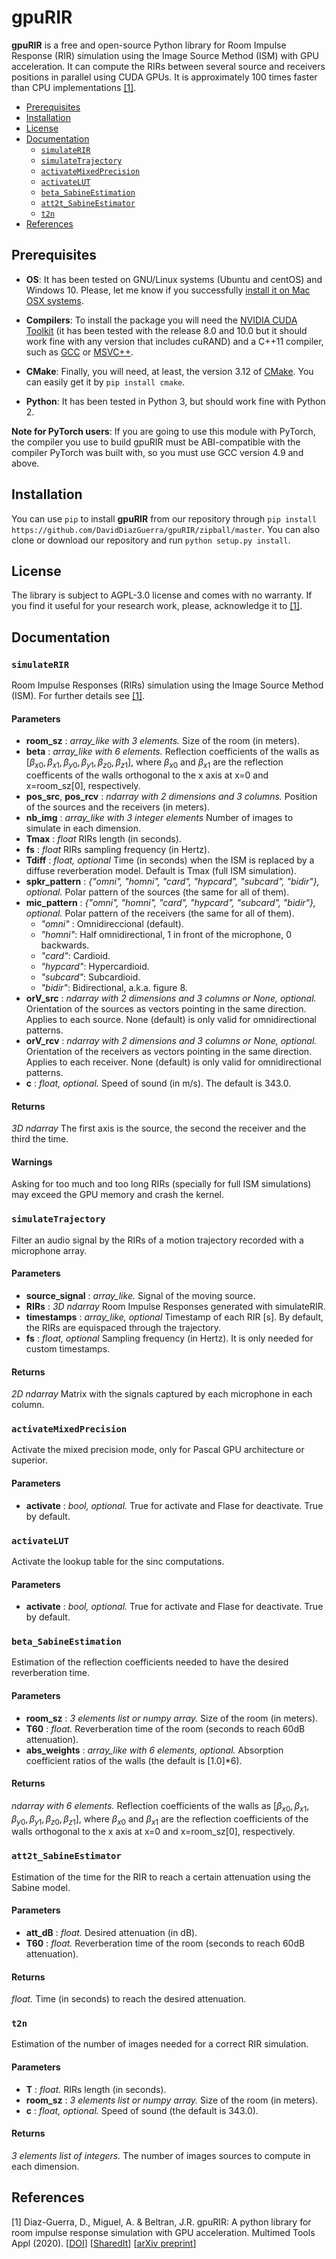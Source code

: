 
# gpuRIR

**gpuRIR** is a free and open-source Python library for Room Impulse Response (RIR) simulation using the Image Source Method (ISM) with GPU acceleration. It can compute the RIRs between several source and receivers positions in parallel using CUDA GPUs. It is approximately 100 times faster than CPU implementations [[1]](#references).

- [Prerequisites](#prerequisites)
- [Installation](#installation)
- [License](#license)
- [Documentation](#documentation)
  * [`simulateRIR`](#simulaterir)
  * [`simulateTrajectory`](#simulatetrajectory)
  * [`activateMixedPrecision`](#activateMixedPrecision)
  * [`activateLUT`](#activateLUT)
  * [`beta_SabineEstimation`](#beta_sabineestimation)
  * [`att2t_SabineEstimator`](#att2t_sabineestimator)
  * [`t2n`](#t2n)
- [References](#references)


## Prerequisites

* **OS**: It has been tested on GNU/Linux systems (Ubuntu and centOS) and Windows 10. Please, let me know if you successfully [install it on Mac OSX systems](https://github.com/DavidDiazGuerra/gpuRIR/issues/3).

* **Compilers**: To install the package you will need the [NVIDIA CUDA Toolkit](https://developer.nvidia.com/cuda-downloads) (it has been tested with the release 8.0 and 10.0 but it should work fine with any version that includes cuRAND) and a C++11 compiler, such as [GCC](https://gcc.gnu.org/) or [MSVC++](https://visualstudio.microsoft.com).

* **CMake**: Finally, you will need, at least, the version 3.12 of [CMake](https://cmake.org/).  You can easily get it by `pip install cmake`.

* **Python**: It has been tested in Python 3, but should work fine with Python 2.

**Note for PyTorch users**: If you are going to use this module with PyTorch, the compiler you use to build gpuRIR must be ABI-compatible with the compiler PyTorch was built with, so you must use GCC version 4.9 and above.


## Installation
You can use `pip` to install **gpuRIR** from our repository through `pip install  https://github.com/DavidDiazGuerra/gpuRIR/zipball/master`. You can also clone or download our repository and run `python setup.py install`.


## License

The library is subject to AGPL-3.0 license and comes with no warranty. If you find it useful for your research work, please, acknowledge it to [[1]](#references).


## Documentation

### `simulateRIR`

Room Impulse Responses (RIRs) simulation using the Image Source Method (ISM). For further details see [[1]](#references).

#### Parameters

* **room_sz** : *array_like with 3 elements.*
        Size of the room (in meters).
* **beta** : *array_like with 6 elements.*
        Reflection coefficients of the walls as $[\beta_{x0}, \beta_{x1}, \beta_{y0}, \beta_{y1}, \beta_{z0}, \beta_{z1}]$, where $\beta_{x0}$ and $\beta_{x1}$ are the reflection coefficents of the walls orthogonal to the x axis at x=0 and x=room_sz[0], respectively.
* **pos_src**, **pos_rcv** : *ndarray with 2 dimensions and 3 columns.*
        Position of the sources and the receivers (in meters).
* **nb_img** : *array_like with 3 integer elements*
        Number of images to simulate in each dimension.
* **Tmax** : *float*
        RIRs length (in seconds).
* **fs** : *float*
        RIRs sampling frequency (in Hertz).
* **Tdiff** : *float, optional*
        Time (in seconds) when the ISM is replaced by a diffuse reverberation model. Default is Tmax (full ISM simulation).
* **spkr_pattern** : *{"omni", "homni", "card", "hypcard", "subcard", "bidir"}, optional.*
        Polar pattern of the sources (the same for all of them).
* **mic_pattern** : *{"omni", "homni", "card", "hypcard", "subcard", "bidir"}, optional.*
	Polar pattern of the receivers (the same for all of them).
	* *"omni"* : Omnidireccional (default).
	* *"homni"*: Half omnidirectional, 1 in front of the microphone, 0 backwards.
	* *"card"*: Cardioid.
	* *"hypcard"*: Hypercardioid.
	* *"subcard"*: Subcardioid.
	* *"bidir"*: Bidirectional, a.k.a. figure 8.
* **orV_src** : *ndarray with 2 dimensions and 3 columns or None, optional.*
        Orientation of the sources as vectors pointing in the same direction. Applies to each source. None (default) is only valid for omnidirectional patterns.
* **orV_rcv** : *ndarray with 2 dimensions and 3 columns or None, optional.*
        Orientation of the receivers as vectors pointing in the same direction. Applies to each receiver. None (default) is only valid for omnidirectional patterns.
* **c** : *float, optional.*
        Speed of sound (in m/s). The default is 343.0.

#### Returns

*3D ndarray*
        The first axis is the source, the second the receiver and the third the time.

#### Warnings

Asking for too much and too long RIRs (specially for full ISM simulations) may exceed the GPU memory and crash the kernel.

### `simulateTrajectory`

Filter an audio signal by the RIRs of a motion trajectory recorded with a microphone array.

#### Parameters

* **source_signal** : *array_like.*
	Signal of the moving source.
* **RIRs** : *3D ndarray*
	Room Impulse Responses generated with simulateRIR.
* **timestamps** : *array_like, optional*
	Timestamp of each RIR [s]. By default, the RIRs are equispaced through the trajectory.
* **fs** : *float, optional*
	Sampling frequency (in Hertz). It is only needed for custom timestamps.

#### Returns

*2D ndarray*
	Matrix with the signals captured by each microphone in each column.

### `activateMixedPrecision`

Activate the mixed precision mode, only for Pascal GPU architecture or superior.

#### Parameters

* **activate** : *bool, optional.*
        True for activate and Flase for deactivate. True by default.

### `activateLUT`

Activate the lookup table for the sinc computations.

#### Parameters

* **activate** : *bool, optional.*
        True for activate and Flase for deactivate. True by default.

### `beta_SabineEstimation`

Estimation of the reflection coefficients needed to have the desired reverberation time.

#### Parameters

* **room_sz** : *3 elements list or numpy array.*
        Size of the room (in meters).
* **T60** : *float.*
        Reverberation time of the room (seconds to reach 60dB attenuation).
* **abs_weights** : *array_like with 6 elements, optional.*
        Absorption coefficient ratios of the walls (the default is [1.0]*6).

#### Returns

*ndarray with 6 elements.*
        Reflection coefficients of the walls as $[\beta_{x0}, \beta_{x1}, \beta_{y0}, \beta_{y1}, \beta_{z0}, \beta_{z1}]$, where $\beta_{x0}$ and $\beta_{x1}$ are the reflection coefficients of the walls orthogonal to the x axis at x=0 and x=room_sz[0], respectively.

### `att2t_SabineEstimator`

Estimation of the time for the RIR to reach a certain attenuation using the Sabine model.

#### Parameters

* **att_dB** : *float.*
        Desired attenuation (in dB).
* **T60** : *float.*
        Reverberation time of the room (seconds to reach 60dB attenuation).

#### Returns

*float.*
        Time (in seconds) to reach the desired attenuation.

### `t2n`

Estimation of the number of images needed for a correct RIR simulation.

#### Parameters

* **T** : *float.*
        RIRs length (in seconds).
* **room_sz** : *3 elements list or numpy array.*
        Size of the room (in meters).
* **c** : *float, optional.*
        Speed of sound (the default is 343.0).

#### Returns

*3 elements list of integers.*
        The number of images sources to compute in each dimension.


## References

[1] Diaz-Guerra, D., Miguel, A. & Beltran, J.R. gpuRIR: A python library for room impulse response simulation with GPU acceleration. Multimed Tools Appl (2020). [[DOI](https://doi.org/10.1007/s11042-020-09905-3)] [[SharedIt](https://rdcu.be/b8gzW)] [[arXiv preprint](https://arxiv.org/abs/1810.11359)]



